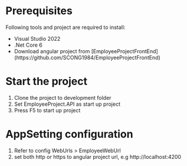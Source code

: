 # Prerequisites
Following tools and project are required to install:
<ul>
  <li>Visual Studio 2022</li>
  <li>.Net Core 6</li>
  <li>Download angular project from [EmployeeProjectFrontEnd](https://github.com/SCONG1984/EmployeeProjectFrontEnd)</li>
</ul>

# Start the project
<ol>
  <li>Clone the project to development folder</li>
  <li>Set EmployeeProject.API as start up project</li>
  <li>Press F5 to start up project</li>
</ol>

# AppSetting configuration
<ol>
  <li>Refer to config WebUrls > EmployeeWebUrl</li>
  <li>set both http or https to angular project url, e.g http://localhost:4200</li>  
</ol>
